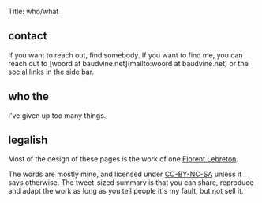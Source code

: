 Title: who/what

## contact

If you want to reach out, find somebody. If you want to find me, you can reach out to [woord at baudvine.net](mailto:woord at baudvine.net) or the social links in the side bar.

## who the

I've given up too many things.

## legalish

Most of the design of these pages is the work of one [Florent Lebreton](https://github.com/fle/pelican-sober).

The words are mostly mine, and licensed under [CC-BY-NC-SA](https://creativecommons.org/licenses/by-nc-sa/4.0/) unless it says otherwise. The tweet-sized summary is that you can share, reproduce and adapt the work as long as you tell people it's my fault, but not sell it.
